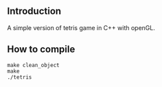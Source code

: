 ## Introduction

A simple version of tetris game in C++ with openGL.

## How to compile

```
make clean_object
make
./tetris
```
